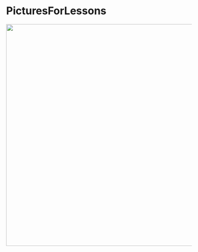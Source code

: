 # PicturesForLessons
<!--
<img src="https://www.osustuff.org/img/imageslice/2020-10-07/130273/714657.jpg" width="600px">
-->
<img src="https://avatars1.githubusercontent.com/u/61566808?s=460&u=e700567ea830e1c5ea95cccb7c1c3e4bf77f2a27&v=4" width="600px">
